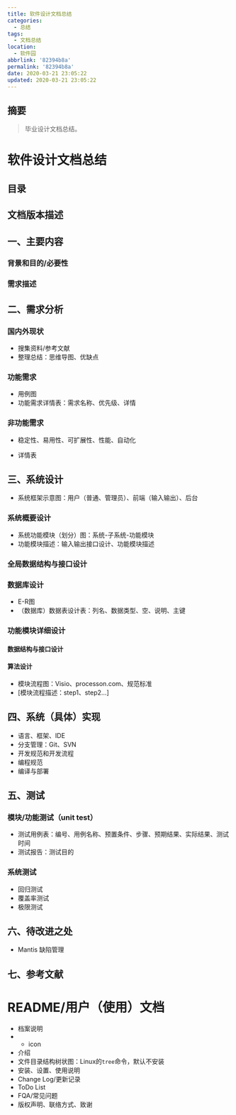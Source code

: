 ```yaml
---
title: 软件设计文档总结
categories:
  - 总结
tags:
  - 文档总结
location:
  - 软件园
abbrlink: '82394b8a'
permalink: '82394b8a'
date: 2020-03-21 23:05:22
updated: 2020-03-21 23:05:22
---
```


## 摘要

>毕业设计文档总结。
>

<!-- more -->

# 软件设计文档总结

## 目录

## 文档版本描述

## 一、主要内容

### 背景和目的/必要性

### 需求描述

## 二、需求分析

### 国内外现状

- 搜集资料/参考文献
- 整理总结：思维导图、优缺点

### 功能需求

- 用例图
- 功能需求详情表：需求名称、优先级、详情

### 非功能需求

- 稳定性、易用性、可扩展性、性能、自动化

- 详情表

## 三、系统设计

- 系统框架示意图：用户（普通、管理员）、前端（输入输出）、后台

### 系统概要设计

- 系统功能模块（划分）图：系统-子系统-功能模块
- 功能模块描述：输入输出接口设计、功能模块描述

### 全局数据结构与接口设计

### 数据库设计

- E-R图
- （数据库）数据表设计表：列名、数据类型、空、说明、主键

### 功能模块详细设计

#### 数据结构与接口设计

#### 算法设计

- 模块流程图：Visio、processon.com、规范标准
- [模块流程描述：step1、step2...]

## 四、系统（具体）实现

- 语言、框架、IDE
- 分支管理：Git、SVN
- 开发规范和开发流程
- 编程规范
- 编译与部署

## 五、测试

### 模块/功能测试（unit test）

- 测试用例表：编号、用例名称、预置条件、步骤、预期结果、实际结果、测试时间
- 测试报告：测试目的

### 系统测试

- 回归测试
- 覆盖率测试
- 极限测试

## 六、待改进之处

- Mantis 缺陷管理

## 七、参考文献

# README/用户（使用）文档

- 档案说明
- - icon
- 介绍
- 文件目录结构树状图：Linux的`tree`命令，默认不安装
- 安装、设置、使用说明
- Change Log/更新记录
- ToDo List
- FQA/常见问题
- 版权声明、联络方式、致谢